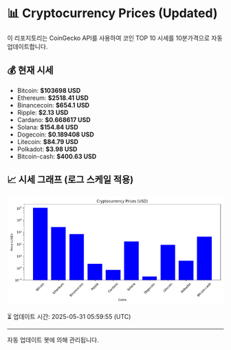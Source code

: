 
# 📊 Cryptocurrency Prices (Updated)

이 리포지토리는 CoinGecko API를 사용하여 코인 TOP 10 시세를 10분가격으로 자동 업데이트합니다.

## 💰 현재 시세
- Bitcoin: **$103698 USD**
- Ethereum: **$2518.41 USD**
- Binancecoin: **$654.1 USD**
- Ripple: **$2.13 USD**
- Cardano: **$0.668617 USD**
- Solana: **$154.84 USD**
- Dogecoin: **$0.189408 USD**
- Litecoin: **$84.79 USD**
- Polkadot: **$3.98 USD**
- Bitcoin-cash: **$400.63 USD**

## 📈 시세 그래프 (로그 스케일 적용)
![Crypto Prices](crypto_prices.png)

⏳ 업데이트 시간: 2025-05-31 05:59:55 (UTC)

---
자동 업데이트 봇에 의해 관리됩니다.
